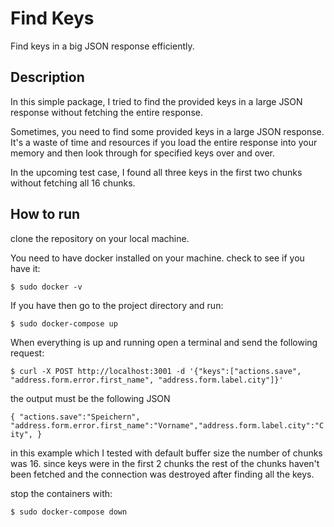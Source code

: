 # Find Keys


Find keys in a big JSON response efficiently.

## Description

In this simple package, I tried to find the provided keys in a large JSON response without fetching the entire response. 

Sometimes, you need to find some provided keys in a large JSON response. It's a waste of time and resources if you load the entire response into your memory and then look through for specified keys over and over.

In the upcoming test case, I found all three keys in the first two chunks without fetching all 16 chunks.

## How to run

clone the repository on your local machine.

You need to have docker installed on your machine.
check to see if you have it:

`
$ sudo docker -v
`

If you have then go to the project directory and run:

`
$ sudo docker-compose up
`

When everything is up and running open a terminal and send the following request:

`
$ curl -X POST http://localhost:3001 -d '{"keys":["actions.save", "address.form.error.first_name", "address.form.label.city"]}'
`

the output must be the following JSON

`
{
    "actions.save":"Speichern",
    "address.form.error.first_name":"Vorname","address.form.label.city":"City",
}
`

in this example which I tested with default buffer size the number of chunks was 16. since keys were in the first 2 chunks the rest of the chunks haven't been fetched and the connection was destroyed after finding all the keys.


stop the containers with:

`
$ sudo docker-compose down
`
